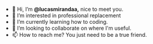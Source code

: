 - 👋 Hi, I’m <b>@lucasmirandaa,</b> nice to meet you.
- 👀 I’m interested in professional replacement
- 🌱 I’m currently learning how to coding.
- 💞️ I’m looking to collaborate on where I'm useful.
- 📫 How to reach me? You just need to be a true friend.

<!---
lucasmirandaa/lucasmirandaa is a ✨ special ✨ repository because its `README.md` (this file) appears on your GitHub profile.
You can click the Preview link to take a look at your changes.
--->

